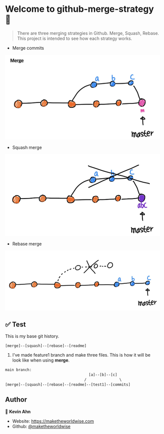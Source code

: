 # Welcome to github-merge-strategy 👋

> There are three merging strategies in Github. Merge, Squash, Rebase. This project is intended to see how each strategy works.

- Merge commits

![](/docs/images/merge.png)

- Squash merge

![](/docs/images/squash.png)

- Rebase merge

![](/docs/images/rebase.png)

## ✅ Test

This is my base git history.

```shell
[merge]--[squash]--[rebase]--[readme]
```

1. I've made feature1 branch and make three files. This is how it will be look like when using **merge**.

```shell
main branch:
                                      [a]--[b]--[c]
                                    /               \
[merge]--[squash]--[rebase]--[readme]--[test1]--[commits]
```

## Author

👤 **Kevin Ahn**

- Website: https://maketheworldwise.com
- Github: [@maketheworldwise](https://github.com/maketheworldwise)
